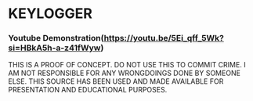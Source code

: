 # KEYLOGGER

### Youtube Demonstration(https://youtu.be/5Ei_qff_5Wk?si=HBkA5h-a-z41fWyw)

THIS IS A PROOF OF CONCEPT. DO NOT USE THIS TO COMMIT CRIME.
I AM NOT RESPONSIBLE FOR ANY WRONGDOINGS DONE BY SOMEONE ELSE.
THIS SOURCE HAS BEEN USED AND MADE AVAILABLE FOR PRESENTATION AND EDUCATIONAL PURPOSES. 

